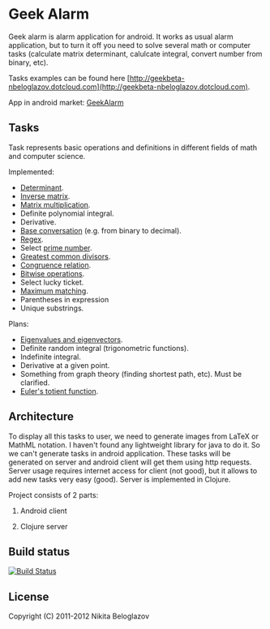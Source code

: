 # Geek Alarm

Geek alarm is alarm application for android. It works as usual alarm application, but to turn it off you need to solve several math or computer tasks (calculate matrix determinant, calulcate integral, convert number from binary, etc).

Tasks examples can be found here [http://geekbeta-nbeloglazov.dotcloud.com](http://geekbeta-nbeloglazov.dotcloud.com).

App in android market: [GeekAlarm](http://market.android.com/details?id=com.geek_alarm.android)

## Tasks

Task represents basic operations and definitions in different fields of math and computer science.

Implemented:

* [Determinant](http://en.wikipedia.org/wiki/Determinant).
* [Inverse matrix](http://en.wikipedia.org/wiki/Inverse_matrix).
* [Matrix multiplication](http://en.wikipedia.org/wiki/Matrix_multiplication).
* Definite polynomial integral.
* Derivative.
* [Base conversation](http://en.wikipedia.org/wiki/Base_conversion#Base_conversion) (e.g. from binary to decimal).
* [Regex](http://en.wikipedia.org/wiki/Regex).
* Select [prime number](http://en.wikipedia.org/wiki/Prime_number).
* [Greatest common divisors](http://en.wikipedia.org/wiki/Greatest_common_divisor).
* [Congruence relation](http://en.wikipedia.org/wiki/Modular_arithmetic).
* [Bitwise operations](http://en.wikipedia.org/wiki/Bitwise_operation).
* Select lucky ticket.
* [Maximum matching][matching].
* Parentheses in expression
* Unique substrings.

Plans:

* [Eigenvalues and eigenvectors](http://en.wikipedia.org/wiki/Eigenvalue,_eigenvector_and_eigenspace).
* Definite random integral (trigonometric functions).
* Indefinite integral.
* Derivative at a given point.
* Something from graph theory (finding shortest path, etc). Must be clarified.
* [Euler's totient function](http://en.wikipedia.org/wiki/Euler%27s_totient_function).

## Architecture

To display all this tasks to user, we need to generate images from LaTeX or MathML notation. I haven't found any lightweight library for java to do it. So we can't generate tasks in android application. These tasks will be generated on server and android client will get them using http requests. Server usage requires internet access for client (not good), but it allows to add new tasks very easy (good). Server is implemented in Clojure.

Project consists of 2 parts:

 1. Android client

 2. Clojure server

## Build status

[![Build Status](https://secure.travis-ci.org/nbeloglazov/GeekAlarm.png)](http://travis-ci.org/nbeloglazov/GeekAlarm)

## License

Copyright (C) 2011-2012 Nikita Beloglazov

[matching]: http://en.wikipedia.org/wiki/Matching_(graph_theory)